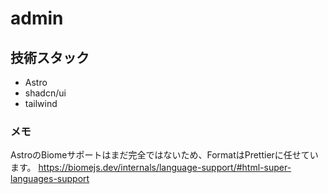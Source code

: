 # admin

## 技術スタック

- Astro
- shadcn/ui
- tailwind

### メモ

AstroのBiomeサポートはまだ完全ではないため、FormatはPrettierに任せています。
<https://biomejs.dev/internals/language-support/#html-super-languages-support>
